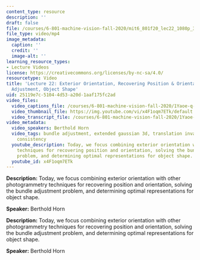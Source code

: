 ```yaml
---
content_type: resource
description: ''
draft: false
file: /courses/6-801-machine-vision-fall-2020/mit6_801f20_lec22_1080p_360p_16_9.mp4
file_type: video/mp4
image_metadata:
  caption: ''
  credit: ''
  image-alt: ''
learning_resource_types:
- Lecture Videos
license: https://creativecommons.org/licenses/by-nc-sa/4.0/
resourcetype: Video
title: 'Lecture 22: Exterior Orientation, Recovering Position & Orientation, Bundle
  Adjustment, Object Shape'
uid: 25119e7c-5104-4d53-a20d-1aaf175fc2ad
video_files:
  video_captions_file: /courses/6-801-machine-vision-fall-2020/1Yaoe-q-HxgwrDhdw4F5Gnk5onbWKN-Y3_transcript.webvtt
  video_thumbnail_file: https://img.youtube.com/vi/x4F1oqm7ETk/default.jpg
  video_transcript_file: /courses/6-801-machine-vision-fall-2020/1Yaoe-q-HxgwrDhdw4F5Gnk5onbWKN-Y3_transcript.pdf
video_metadata:
  video_speakers: Berthold Horn
  video_tags: bundle adjustment, extended gaussian 3d, translation invariance, rotation
    consistency
  youtube_description: Today, we focus combining exterior orientation with other photogrammetry
    techniques for recovering position and orientation, solving the bundle adjustment
    problem, and determining optimal representations for object shape.
  youtube_id: x4F1oqm7ETk
---
```

**Description:** Today, we focus combining exterior orientation with other photogrammetry techniques for recovering position and orientation, solving the bundle adjustment problem, and determining optimal representations for object shape.

**Speaker:** Berthold Horn

**Description:** Today, we focus combining exterior orientation with other photogrammetry techniques for recovering position and orientation, solving the bundle adjustment problem, and determining optimal representations for object shape.

**Speaker:** Berthold Horn

